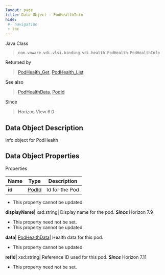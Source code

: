 ```yaml
---
layout: page
title: Data Object - PodHealthInfo
hide:
 #- navigation
 - toc
---
```






Java Class  
> `com.vmware.vdi.vlsi.binding.vdi.health.PodHealth.PodHealthInfo`

Returned by  
> [PodHealth_Get](vdi.health.PodHealth.md#get), [PodHealth_List](vdi.health.PodHealth.md#list)

See also  
> [PodHealthData](vdi.health.PodHealth.PodHealthData.md), [PodId](vdi.entity.PodId.md)

Since  
> Horizon View 6.0


## Data Object Description 

Info object for PodHealth 

## Data Object Properties

Properties

Name |  Type |  Description   
---|---|---  
**id**| [PodId](vdi.entity.PodId.md)|  Id for the Pod   


 * This property cannot be updated.

  
**displayName**|  xsd:string|  Display name for the pod.  **_Since_** Horizon 7.9  


 * This property need not be set.
 * This property cannot be updated.

  
**data**| [PodHealthData](vdi.health.PodHealth.PodHealthData.md)|  Health data for this pod.   


 * This property cannot be updated.

  
**refId**|  xsd:string|  Reference ID used for this pod.  **_Since_** Horizon 7.11  


 * This property need not be set.

  
  

  
